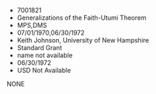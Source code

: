 * 7001821
* Generalizations of the Faith-Utumi Theorem
* MPS,DMS
* 07/01/1970,06/30/1972
* Keith Johnson, University of New Hampshire
* Standard Grant
*   name not available
* 06/30/1972
* USD Not Available

NONE